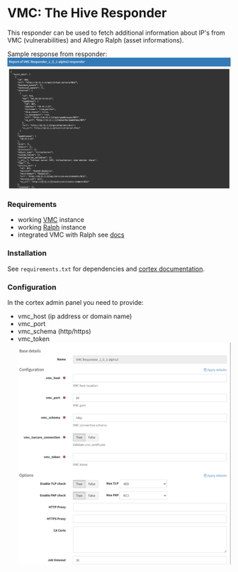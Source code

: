 # VMC: The Hive Responder
This responder can be used to fetch additional information about IP's from VMC (vulnerabilities) and Allegro Ralph (asset informations).

Sample response from responder:
![screen1](./images/response.png)

### Requirements
- working [VMC](https://github.com/DSecureMe/vmc) instance
- working [Ralph](https://github.com/allegro/ralph) instance
- integrated VMC with Ralph see [docs](https://github.com/DSecureMe/vmc-docs)

### Installation
See `requirements.txt` for dependencies and [cortex documentation](https://github.com/TheHive-Project/CortexDocs).

### Configuration
In the cortex admin panel you need to provide:
- vmc_host (ip address or domain name)
- vmc_port
- vmc_schema (http/https)
- vmc_token
![screen2](./images/cortex.png)


